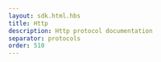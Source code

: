 ```yaml
---
layout: sdk.html.hbs
title: Http
description: Http protocol documentation
separator: protocols
order: 510
---
```

